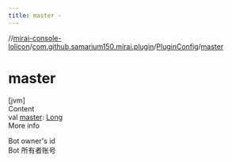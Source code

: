 ```yaml
---
title: master -
---
```

//[mirai-console-lolicon](../../../index.md)/[com.github.samarium150.mirai.plugin](../index.md)/[PluginConfig](index.md)/[master](master.md)



# master  
[jvm]  
Content  
val [master](master.md): [Long](https://kotlinlang.org/api/latest/jvm/stdlib/kotlin/-long/index.html)  
More info  


Bot owner's id <br> Bot 所有者账号

  



